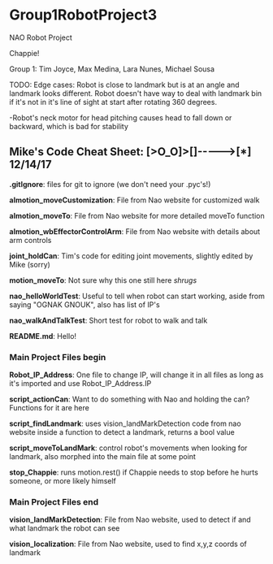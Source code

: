 # Group1RobotProject3
NAO Robot Project

Chappie!

Group 1: Tim Joyce, Max Medina, Lara Nunes, Michael Sousa

TODO: Edge cases: Robot is close to landmark but is at an angle and landmark looks different. Robot doesn't have way to deal with landmark bin if it's not in it's line of sight at start after rotating 360 degrees.

-Robot's neck motor for head pitching causes head to fall down or backward, which is bad for stability

## Mike's Code Cheat Sheet: [>O_O]>[]----->[*]  12/14/17 ##

**.gitIgnore**: files for git to ignore (we don't need your .pyc's!)

**almotion_moveCustomization**: File from Nao website for customized walk

**almotion_moveTo**: File from Nao website for more detailed moveTo function

**almotion_wbEffectorControlArm**: File from Nao website with details about arm controls

**joint_holdCan**: Tim's code for editing joint movements, slightly edited by Mike (sorry)

**motion_moveTo**: Not sure why this one still here *shrugs*

**nao_helloWorldTest**: Useful to tell when robot can start working, aside from saying "OGNAK GNOUK", also has list of IP's

**nao_walkAndTalkTest**: Short test for robot to walk and talk

**README.md**: Hello!

### Main Project Files begin ###

**Robot_IP_Address**: One file to change IP, will change it in all files as long as it's imported and use Robot_IP_Address.IP

**script_actionCan**: Want to do something with Nao and holding the can? Functions for it are here

**script_findLandmark**: uses vision_landMarkDetection code from nao website inside a function to detect a landmark, returns a bool value

**script_moveToLandMark**: control robot's movements when looking for landmark, also morphed into the main file at some point

**stop_Chappie**: runs motion.rest() if Chappie needs to stop before he hurts someone, or more likely himself

### Main Project Files end ###

**vision_landMarkDetection**: File from Nao website, used to detect if and what landmark the robot can see

**vision_localization**: File from Nao website, used to find x,y,z coords of landmark
